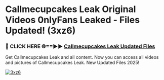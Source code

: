 # Callmecupcakes Leak Original Videos 0nlyFans Leaked - Files Updated! (3xz6)

<h3>🔴 CLICK HERE 🌐==►► <a href="https://tinyurl.com/x26r9saj" rel="nofollow">Callmecupcakes Leak Updated Files</a></h3>

Get Callmecupcakes Leak and all content. Now you can access all videos and pictures of Callmecupcakes Leak. New Updated Files 2025!

[![3xz6](https://i.imgur.com/LkgZPqh.gif)](https://tinyurl.com/x26r9saj)
